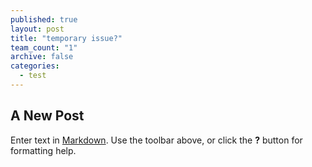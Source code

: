 ```yaml
---
published: true
layout: post
title: "temporary issue?"
team_count: "1"
archive: false
categories: 
  - test
---
```


## A New Post

Enter text in [Markdown](http://daringfireball.net/projects/markdown/). Use the toolbar above, or click the **?** button for formatting help.